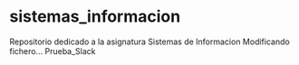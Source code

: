 # sistemas_informacion
Repositorio dedicado a la asignatura Sistemas de Informacion
Modificando fichero... Prueba_Slack
